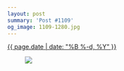 ```yaml
---
layout: post
summary: 'Post #1109'
og_image: 1109-1280.jpg
---
```


<p>
 <time>
  <a href="/1109">
   {{ page.date | date: "%B %-d, %Y" }}
  </a>
 </time>
 <a href="/1109">
  <figure data-taken="2/27/2020">
   <img sizes="(min-width: 700px) 50vw, calc(100vw - 2rem)" src="{{ site.assets_url }}/1109-640.jpg" srcset="{{ site.assets_url }}/1109-320.jpg 320w, {{ site.assets_url }}/1109-640.jpg 640w, {{ site.assets_url }}/1109-960.jpg 960w, {{ site.assets_url }}/1109-1280.jpg 1280w"/>
  </figure>
 </a>
</p>
